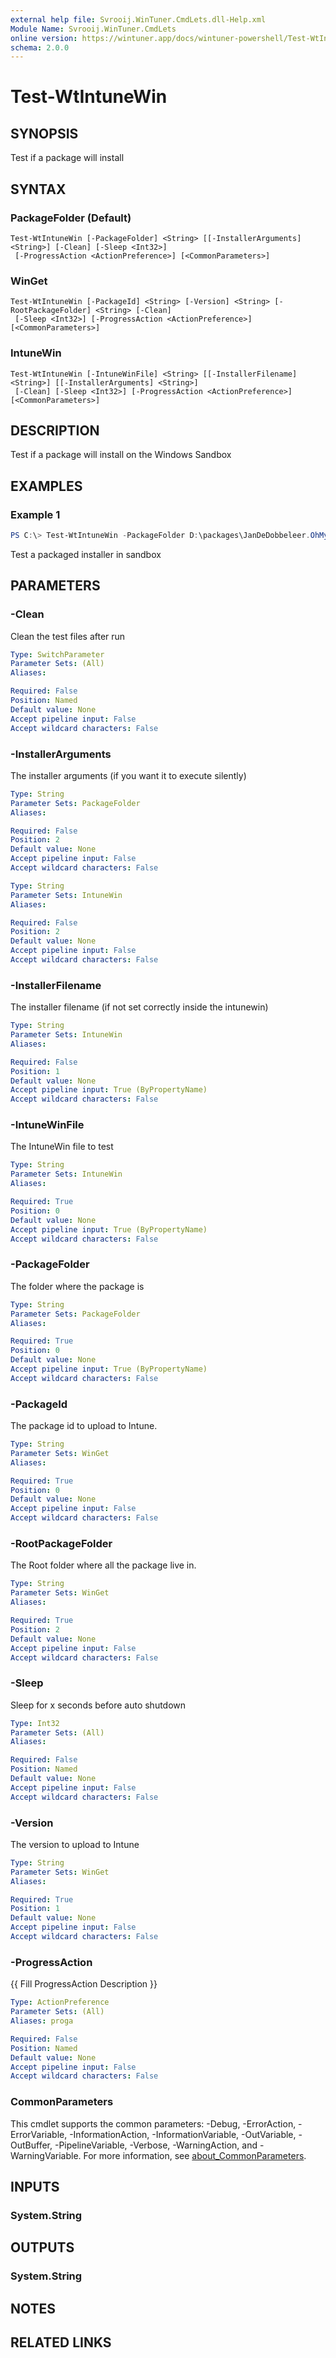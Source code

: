 ```yaml
---
external help file: Svrooij.WinTuner.CmdLets.dll-Help.xml
Module Name: Svrooij.WinTuner.CmdLets
online version: https://wintuner.app/docs/wintuner-powershell/Test-WtIntuneWin
schema: 2.0.0
---
```


# Test-WtIntuneWin

## SYNOPSIS
Test if a package will install

## SYNTAX

### PackageFolder (Default)
```
Test-WtIntuneWin [-PackageFolder] <String> [[-InstallerArguments] <String>] [-Clean] [-Sleep <Int32>]
 [-ProgressAction <ActionPreference>] [<CommonParameters>]
```

### WinGet
```
Test-WtIntuneWin [-PackageId] <String> [-Version] <String> [-RootPackageFolder] <String> [-Clean]
 [-Sleep <Int32>] [-ProgressAction <ActionPreference>] [<CommonParameters>]
```

### IntuneWin
```
Test-WtIntuneWin [-IntuneWinFile] <String> [[-InstallerFilename] <String>] [[-InstallerArguments] <String>]
 [-Clean] [-Sleep <Int32>] [-ProgressAction <ActionPreference>] [<CommonParameters>]
```

## DESCRIPTION
Test if a package will install on the Windows Sandbox

## EXAMPLES

### Example 1
```powershell
PS C:\> Test-WtIntuneWin -PackageFolder D:\packages\JanDeDobbeleer.OhMyPosh\22.0.3
```

Test a packaged installer in sandbox

## PARAMETERS

### -Clean
Clean the test files after run

```yaml
Type: SwitchParameter
Parameter Sets: (All)
Aliases:

Required: False
Position: Named
Default value: None
Accept pipeline input: False
Accept wildcard characters: False
```

### -InstallerArguments
The installer arguments (if you want it to execute silently)

```yaml
Type: String
Parameter Sets: PackageFolder
Aliases:

Required: False
Position: 2
Default value: None
Accept pipeline input: False
Accept wildcard characters: False
```

```yaml
Type: String
Parameter Sets: IntuneWin
Aliases:

Required: False
Position: 2
Default value: None
Accept pipeline input: False
Accept wildcard characters: False
```

### -InstallerFilename
The installer filename (if not set correctly inside the intunewin)

```yaml
Type: String
Parameter Sets: IntuneWin
Aliases:

Required: False
Position: 1
Default value: None
Accept pipeline input: True (ByPropertyName)
Accept wildcard characters: False
```

### -IntuneWinFile
The IntuneWin file to test

```yaml
Type: String
Parameter Sets: IntuneWin
Aliases:

Required: True
Position: 0
Default value: None
Accept pipeline input: True (ByPropertyName)
Accept wildcard characters: False
```

### -PackageFolder
The folder where the package is

```yaml
Type: String
Parameter Sets: PackageFolder
Aliases:

Required: True
Position: 0
Default value: None
Accept pipeline input: True (ByPropertyName)
Accept wildcard characters: False
```

### -PackageId
The package id to upload to Intune.

```yaml
Type: String
Parameter Sets: WinGet
Aliases:

Required: True
Position: 0
Default value: None
Accept pipeline input: False
Accept wildcard characters: False
```

### -RootPackageFolder
The Root folder where all the package live in.

```yaml
Type: String
Parameter Sets: WinGet
Aliases:

Required: True
Position: 2
Default value: None
Accept pipeline input: False
Accept wildcard characters: False
```

### -Sleep
Sleep for x seconds before auto shutdown

```yaml
Type: Int32
Parameter Sets: (All)
Aliases:

Required: False
Position: Named
Default value: None
Accept pipeline input: False
Accept wildcard characters: False
```

### -Version
The version to upload to Intune

```yaml
Type: String
Parameter Sets: WinGet
Aliases:

Required: True
Position: 1
Default value: None
Accept pipeline input: False
Accept wildcard characters: False
```

### -ProgressAction
{{ Fill ProgressAction Description }}

```yaml
Type: ActionPreference
Parameter Sets: (All)
Aliases: proga

Required: False
Position: Named
Default value: None
Accept pipeline input: False
Accept wildcard characters: False
```

### CommonParameters
This cmdlet supports the common parameters: -Debug, -ErrorAction, -ErrorVariable, -InformationAction, -InformationVariable, -OutVariable, -OutBuffer, -PipelineVariable, -Verbose, -WarningAction, and -WarningVariable. For more information, see [about_CommonParameters](http://go.microsoft.com/fwlink/?LinkID=113216).

## INPUTS

### System.String

## OUTPUTS

### System.String

## NOTES

## RELATED LINKS
